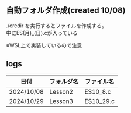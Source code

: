 ## 自動フォルダ作成(created 10/08)

./credir
を実行するとファイルを作成する。  
中にES(月)_(日).cが入っている


※WSL上で実装しているので注意

## logs
| 日付       | フォルダ名 | ファイル名 |  
|------------|------------|-----------|
| 2024/10/08 | Lesson2 | ES10_8.c |
| 2024/10/29 | Lesson3 | ES10_29.c |